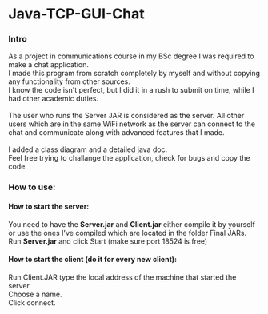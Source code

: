 # Java-TCP-GUI-Chat
<h3>Intro</h3>
As a project in communications course in my BSc degree I was required to make a chat application.
<br />
I made this program from scratch completely by myself and without copying any functionality from other sources.
<br />
I know the code isn't perfect, but I did it in a rush to submit on time, while I had other academic duties.
<br><br>
The user who runs the Server JAR is considered as the server.
All other users which are in the same WiFi network as the server can connect to the chat and communicate along with advanced features that I made. <br>
<br>
I added a class diagram and a detailed java doc.<br>
Feel free trying to challange the application, check for bugs and copy the code.
<br>

<h3>How to use:</h3>
<h4>How to start the server:</h4>
  You need to have the <strong>Server.jar</strong> and <strong>Client.jar</strong> either compile it by yourself or use the ones I've compiled which are located in the folder Final JARs.<br>
  Run <strong>Server.jar</strong> and click Start (make sure port 18524 is free)<br>
  <h4>How to start the client (do it for every new client):</h4>
    Run Client.JAR type the local address of the machine that started the server.<br>
    Choose a name.<br>
    Click connect.

